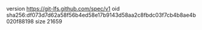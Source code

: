 version https://git-lfs.github.com/spec/v1
oid sha256:df073d7d62a58f56b4ed58e17b9143d58aa2c8fbdc03f7cb4b8ae4b020f88198
size 21659
